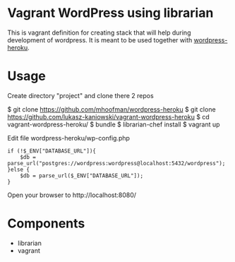 # Vagrant WordPress using librarian

This is vagrant definition for creating stack that will help during development of wordpress.
It is meant to be used together with [wordpress-heroku](https://github.com/mhoofman/wordpress-heroku).


Usage
=========
Create directory "project" and clone there 2 repos

$ git clone https://github.com/mhoofman/wordpress-heroku
$ git clone https://github.com/lukasz-kaniowski/vagrant-wordpress-heroku
$ cd vagrant-wordpress-heroku/
$ bundle
$ librarian-chef install
$ vagrant up

Edit file  wordpress-heroku/wp-config.php
```
if (!$_ENV["DATABASE_URL"]){
    $db = parse_url("postgres://wordpress:wordpress@localhost:5432/wordpress");
}else {
    $db = parse_url($_ENV["DATABASE_URL"]);
}
```

Open your browser to http://localhost:8080/

Components
==========
* librarian
* vagrant